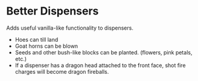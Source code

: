 Better Dispensers
=================

Adds useful vanilla-like functionality to dispensers.
- Hoes can till land
- Goat horns can be blown
- Seeds and other bush-like blocks can be planted. (flowers, pink petals, etc.)
- If a dispenser has a dragon head attached to the front face, shot fire charges will become dragon fireballs.
